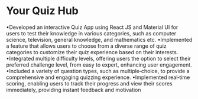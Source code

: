 # Your Quiz Hub

•Developed an interactive Quiz App using React JS and Material UI for users to test their knowledge in various categories, such as computer science, television, general knowledge, and mathematics etc.
•Implemented a feature that allows users to choose from a diverse range of quiz categories to customize their quiz experience based on their interests.
•Integrated multiple difficulty levels, offering users the option to select their preferred challenge level, from easy to expert, enhancing user engagement.
•Included a variety of question types, such as multiple‑choice, to provide a comprehensive and engaging quizzing experience.
•Implemented real‑time scoring, enabling users to track their progress and view their scores immediately, providing instant feedback
and motivation

